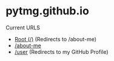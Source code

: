 # pytmg.github.io

Current URLS
- [Root (/)](https://pytmg.github.io/) (Redirects to /about-me)
- [/about-me](https://pytmg.github.io/about-tmg)
- [/user](https://pytmg.github.io/user) (Redirects to my GitHub Profile)